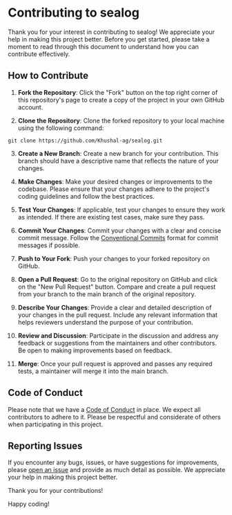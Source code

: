 # Contributing to sealog

Thank you for your interest in contributing to sealog! We appreciate your help in making this project better. Before you get started, please take a moment to read through this document to understand how you can contribute effectively.

## How to Contribute

1. **Fork the Repository**: Click the "Fork" button on the top right corner of this repository's page to create a copy of the project in your own GitHub account.

2. **Clone the Repository**: Clone the forked repository to your local machine using the following command:
```
git clone https://github.com/Khushal-ag/sealog.git
```
3. **Create a New Branch**: Create a new branch for your contribution. This branch should have a descriptive name that reflects the nature of your changes.
 
4. **Make Changes**: Make your desired changes or improvements to the codebase. Please ensure that your changes adhere to the project's coding guidelines and follow the best practices.

5. **Test Your Changes**: If applicable, test your changes to ensure they work as intended. If there are existing test cases, make sure they pass.

6. **Commit Your Changes**: Commit your changes with a clear and concise commit message. Follow the [Conventional Commits](https://www.conventionalcommits.org/en/v1.0.0/) format for commit messages if possible.

7. **Push to Your Fork**: Push your changes to your forked repository on GitHub.

8. **Open a Pull Request**: Go to the original repository on GitHub and click on the "New Pull Request" button. Compare and create a pull request from your branch to the main branch of the original repository.

9. **Describe Your Changes**: Provide a clear and detailed description of your changes in the pull request. Include any relevant information that helps reviewers understand the purpose of your contribution.

10. **Review and Discussion**: Participate in the discussion and address any feedback or suggestions from the maintainers and other contributors. Be open to making improvements based on feedback.

11. **Merge**: Once your pull request is approved and passes any required tests, a maintainer will merge it into the main branch.

## Code of Conduct

Please note that we have a [Code of Conduct](CODE_OF_CONDUCT.md) in place. We expect all contributors to adhere to it. Please be respectful and considerate of others when participating in this project.

## Reporting Issues

If you encounter any bugs, issues, or have suggestions for improvements, please [open an issue](https://github.com/Khushal-ag/sealog/issues) and provide as much detail as possible. We appreciate your help in making this project better.

Thank you for your contributions!

Happy coding!
